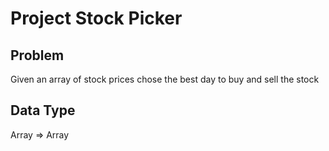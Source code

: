# Project Stock Picker
## Problem
Given an array of stock prices chose the best day to buy and sell the stock
## Data Type
Array => Array
